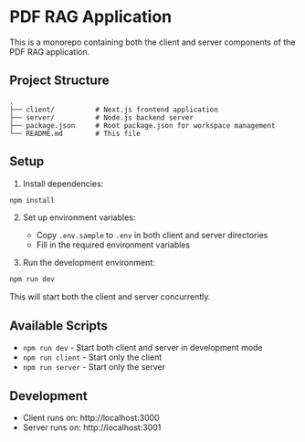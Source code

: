 # PDF RAG Application

This is a monorepo containing both the client and server components of the PDF RAG application.

## Project Structure

```
.
├── client/          # Next.js frontend application
├── server/          # Node.js backend server
├── package.json     # Root package.json for workspace management
└── README.md        # This file
```

## Setup

1. Install dependencies:

```bash
npm install
```

2. Set up environment variables:

   - Copy `.env.sample` to `.env` in both client and server directories
   - Fill in the required environment variables

3. Run the development environment:

```bash
npm run dev
```

This will start both the client and server concurrently.

## Available Scripts

- `npm run dev` - Start both client and server in development mode
- `npm run client` - Start only the client
- `npm run server` - Start only the server

## Development

- Client runs on: http://localhost:3000
- Server runs on: http://localhost:3001
